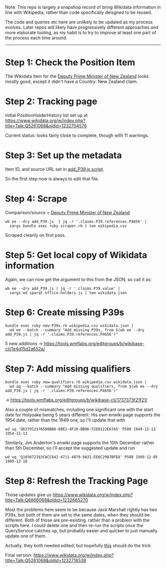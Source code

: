 Note: This repo is largely a snapshop record of bring Wikidata
information in line with Wikipedia, rather than code specifically
deisgned to be reused.

The code and queries etc here are unlikely to be updated as my process
evolves. Later repos will likely have progressively different approaches
and more elaborate tooling, as my habit is to try to improve at least
one part of the process each time around.

---------

Step 1: Check the Position Item
===============================

The Wikidata item for the [Deputy Prime Minister of New Zealand](https://www.wikidata.org/wiki/Q5261068)
looks mostly good, except it didn't have a Country: New Zealand claim.

Step 2: Tracking page
=====================

Initial PositionHolderHistory list set up at https://www.wikidata.org/w/index.php?title=Talk:Q5261068&oldid=1232704576

Current status: looks fairly close to complete, though with 11 warnings.

Step 3: Set up the metadata
===========================

Item ID, and source URL set in [add_P39.js script](add_P39.js).

So the first step now is always to edit that file.

Step 4: Scrape
==============
Comparison/source = [Deputy Prime Minister of New Zealand](https://en.wikipedia.org/wiki/Deputy_Prime_Minister_of_New_Zealand)

    wb ee --dry add_P39.js  | jq -r '.claims.P39.references.P4656' |
      xargs bundle exec ruby scraper.rb | tee wikipedia.csv

Scraped cleanly on first pass.

Step 5: Get local copy of Wikidata information
==============================================

Again, we can now get the argument to this from the JSON, so call it as:

    wb ee --dry add_P39.js | jq -r '.claims.P39.value' |
      xargs wd sparql office-holders.js | tee wikidata.json


Step 6: Create missing P39s
===========================

    bundle exec ruby new-P39s.rb wikipedia.csv wikidata.json |
      wd ee --batch --summary "Add missing P39s, from $(wb ee --dry add_P39.js | jq -r '.claims.P39.references.P4656')"

5 new additions -> https://tools.wmflabs.org/editgroups/b/wikibase-cli/1e4d15d2a652a/

Step 7: Add missing qualifiers
==============================

    bundle exec ruby new-qualifiers.rb wikipedia.csv wikidata.json |
      wd aq --batch --summary "Add missing qualifiers, from $(wb ee --dry add_P39.js | jq -r '.claims.P39.references.P4656')"

-> https://tools.wmflabs.org/editgroups/b/wikibase-cli/1737373f21f21/

Also a couple of mismatches, including one significant one with the start date for Holyoake being 5 years different. His own enwiki page supports the 1954 date, rather than the 1949 one, so I'll update that with

    wd uq 'Q637012$76508B86-88E2-4F10-BB96-F2ED122E67A5' P580 1949-12-13 1954-11-13

Similarly, Jim Anderton's enwiki page supports the 10th December rather
than 5th December, so I'll accept the suggested update and run

    wd uq 'Q1036723$3CACC642-4711-4879-9A31-EE6C2907BFE8' P580 1999-12-05 1999-12-10

Step 8: Refresh the Tracking Page
=================================

Those updates give us https://www.wikidata.org/w/index.php?title=Talk:Q6866068&oldid=1232665270

Most the problems here seem to be because Jack Marshall rightly has two
P39s, but both of them are set to the same dates, when they should be
different. Both of those are pre-existing, rather than a problem with
the scripts here. I could delete one and then re-run the scripts once
the QueryService catches up, but probably easier and quicker to just
manually update one of them.

Actually, they both needed edited, but hopefully 
[this](https://www.wikidata.org/w/index.php?title=Q284733&type=revision&diff=1232714967&oldid=1192422164) 
should do the trick

Final version: https://www.wikidata.org/w/index.php?title=Talk:Q5261068&oldid=1232716538




